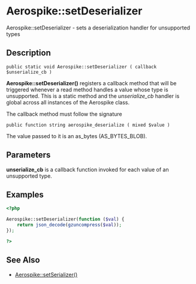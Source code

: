 
# Aerospike::setDeserializer

Aerospike::setDeserializer - sets a deserialization handler for unsupported types

## Description

```
public static void Aerospike::setDeserializer ( callback $unserialize_cb )
```

**Aerospike::setDeserializer()** registers a callback method that will be triggered
whenever a read method handles a value whose type is unsupported.
This is a static method and the *unserialize_cb* handler is global across all
instances of the Aerospike class.

The callback method must follow the signature
```
public function string aerospike_deserialize ( mixed $value )
```

The value passed to it is an as\_bytes (AS\_BYTES\_BLOB).

## Parameters

**unserialize_cb** is a callback function invoked for each value of an unsupported type.

## Examples

```php
<?php

Aerospike::setDeserializer(function ($val) {
    return json_decode(gzuncompress($val));
});

?>
```

## See Also
 - [Aerospike::setSerializer()](aerospike_setserializer.md)

